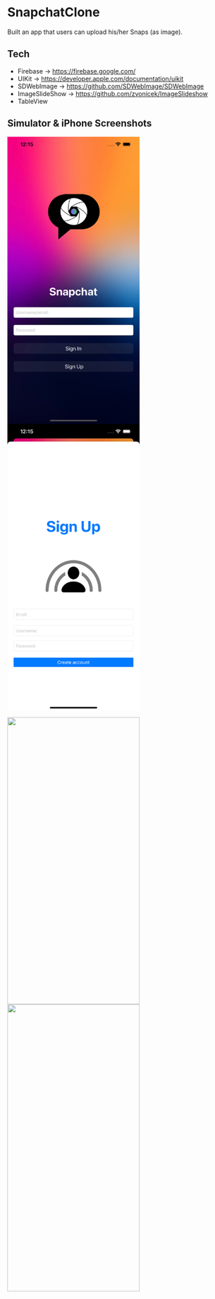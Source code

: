# SnapchatClone
Built an app that users can upload his/her Snaps (as image). 
## Tech
- Firebase -> https://firebase.google.com/
- UIKit -> https://developer.apple.com/documentation/uikit
- SDWebImage -> https://github.com/SDWebImage/SDWebImage
- ImageSlideShow -> https://github.com/zvonicek/ImageSlideshow
- TableView

## Simulator & iPhone Screenshots
<p><img align="left" src="https://github.com/cnmalper/SnapchatClone/blob/main/Images/1.png" width="300" height="650"/></p>
<p><img align="center" src="https://github.com/cnmalper/SnapchatClone/blob/main/Images/2.png" width="300" height="650"/></p>
<p><img align="left" src="https://github.com/cnmalper/SnapchatClone/blob/main/Images/3.png" width="300" height="650"/></p>
<p><img align="center" src="https://github.com/cnmalper/SnapchatClone/blob/main/Images/gif.gif" width="300" height="650"/></p>
